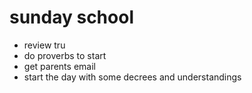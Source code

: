 # sunday school
- review tru
- do proverbs to start
- get parents email
- start the day with some decrees and understandings
